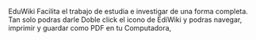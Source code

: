 EduWiki Facilita el trabajo de estudia e investigar de una forma completa. Tan solo podras darle Doble click el icono de EdiWiki y podras navegar, imprimir y guardar como PDF en tu Computadora,